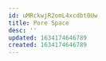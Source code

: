 ```yaml
---
id: uMRckwjR2omL4xcdbt0Uw
title: Pore Space
desc: ''
updated: 1634174646789
created: 1634174646789
---
```


